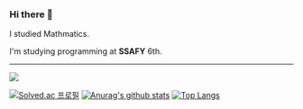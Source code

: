 ### Hi there 👋

I studied Mathmatics.

I'm studying programming at **SSAFY** 6th.

<hr>

<img src="https://img.shields.io/badge/Python-3766AB?style=flat-square&logo=Python&logoColor=white"/></a>


[![Solved.ac
프로필](http://mazassumnida.wtf/api/v2/generate_badge?boj=xorbs578)](https://solved.ac/xorbs578)
<span>
[![Anurag's github stats](https://github-readme-stats.vercel.app/api?username=minicks)](https://github.com/anuraghazra/github-readme-stats)
[![Top Langs](https://github-readme-stats.vercel.app/api/top-langs/?username=minicks&layout=compact)](https://github.com/anuraghazra/github-readme-stats)
</span>
  
  
  
  
<!--
**minicks/minicks** is a ✨ _special_ ✨ repository because its `README.md` (this file) appears on your GitHub profile.

Here are some ideas to get you started:

- 🔭 I’m currently working on ...
- 🌱 I’m currently learning ...
- 👯 I’m looking to collaborate on ...
- 🤔 I’m looking for help with ...
- 💬 Ask me about ...
- 📫 How to reach me: ...
- 😄 Pronouns: ...
- ⚡ Fun fact: ...
-->
